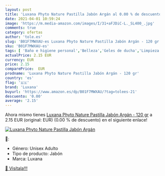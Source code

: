 ```yaml
---
layout: post
title: 'Luxana Phyto Nature Pastilla Jabón Argán al 0.00 % de descuento'
date: 2021-04-01 10:59:24
image: 'https://m.media-amazon.com/images/I/31+aFJDiC-L._SL400_.jpg'
comments: true
category: ofertas
author: 'tole.es'
slug: 'B01F7MWXAU-es Luxana Phyto Nature Pastilla Jabón Argán - 120 gr'
sku: 'B01F7MWXAU-es'
tags: [ 'Baño e higiene personal','Belleza','Geles de ducha','Limpieza personal','jabón','luxana', ]
actualPrice: 2.15 EUR
currency: EUR
price: 2.15
comparePrice:  EUR
prodname: 'Luxana Phyto Nature Pastilla Jabón Argán - 120 gr'
country: 'es'
flag: '🇪🇸'
brand: 'Luxana'
buyurl: 'https://www.amazon.es/dp/B01F7MWXAU/?tag=tolees-21'
descuento: '0.00'
average: '2.15'
---
```


Ahora mismo tienes [Luxana Phyto Nature Pastilla Jabón Argán - 120 gr](https://www.amazon.es/dp/B01F7MWXAU/?tag=tolees-21) a 2.15 EUR (original:  EUR) (0.00 %  de descuento) en el siguiente enlace!

[![Luxana Phyto Nature Pastilla Jabón Argán](https://m.media-amazon.com/images/I/31+aFJDiC-L._SL400_.jpg)](https://www.amazon.es/dp/B01F7MWXAU/?tag=tolees-21)

🔎:

- Género: Unisex Adulto
- Tipo de producto: Jabón
- Marca: Luxana

[🛒 Visítala!!!](https://www.amazon.es/dp/B01F7MWXAU/?tag=tolees-21)
